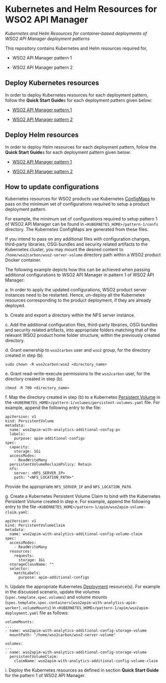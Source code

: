 # Kubernetes and Helm Resources for WSO2 API Manager
*Kubernetes and Helm Resources for container-based deployments of WSO2 API Manager deployment patterns*

This repository contains Kubernetes and Helm resources required for,

* WSO2 API Manager pattern 1

* WSO2 API Manager pattern 2

## Deploy Kubernetes resources

In order to deploy Kubernetes resources for each deployment pattern, follow the **Quick Start Guide**s for each deployment pattern
given below:

* [WSO2 API Manager pattern 1](pattern-1/README.md)

* [WSO2 API Manager pattern 2](pattern-2/README.md)

## Deploy Helm resources

In order to deploy Helm resources for each deployment pattern, follow the **Quick Start Guide**s for each deployment pattern
given below:

* [WSO2 API Manager pattern 1](helm/pattern-1/README.md)

* [WSO2 API Manager pattern 2](helm/pattern-2/README.md)

## How to update configurations

Kubernetes resources for WSO2 products use Kubernetes [ConfigMaps](https://kubernetes.io/docs/tasks/configure-pod-container/configure-pod-configmap/)
to pass on the minimum set of configurations required to setup a product deployment pattern.

For example, the minimum set of configurations required to setup pattern 1 of WSO2 API Manager can be found
in `<KUBERNETES_HOME>/pattern-1/confs` directory. The Kubernetes ConfigMaps are generated from these files.

If you intend to pass on any additional files with configuration changes, third-party libraries, OSGi bundles and security
related artifacts to the Kubernetes cluster, you may mount the desired content to `/home/wso2carbon/wso2-server-volume` directory path within
a WSO2 product Docker container.

The following example depicts how this can be achieved when passing additional configurations to WSO2 API Manager in pattern 1 of WSO2 API Manager:

a. In order to apply the updated configurations, WSO2 product server instances need to be restarted. Hence, un-deploy all the Kubernetes resources
corresponding to the product deployment, if they are already deployed.

b. Create and export a directory within the NFS server instance.
   
c. Add the additional configuration files, third-party libraries, OSGi bundles and security related artifacts, into appropriate
folders matching that of the relevant WSO2 product home folder structure, within the previously created directory.

d. Grant ownership to `wso2carbon` user and `wso2` group, for the directory created in step (b).
      
   ```
   sudo chown -R wso2carbon:wso2 <directory_name>
   ```
      
e. Grant read-write-execute permissions to the `wso2carbon` user, for the directory created in step (b).
      
   ```
   chmod -R 700 <directory_name>
   ```

f. Map the directory created in step (b) to a Kubernetes [Persistent Volume](https://kubernetes.io/docs/concepts/storage/persistent-volumes/)
in the `<KUBERNETES_HOME>/pattern-1/volumes/persistent-volumes.yaml` file. For example, append the following entry to the file:

```
apiVersion: v1
kind: PersistentVolume
metadata:
  name: wso2apim-with-analytics-additional-config-pv
  labels:
    purpose: apim-additional-configs
spec:
  capacity:
    storage: 1Gi
  accessModes:
    - ReadWriteMany
  persistentVolumeReclaimPolicy: Retain
  nfs:
    server: <NFS_SERVER_IP>
    path: "<NFS_LOCATION_PATH>"
```

Provide the appropriate `NFS_SERVER_IP` and `NFS_LOCATION_PATH`.

g. Create a Kubernetes Persistent Volume Claim to bind with the Kubernetes Persistent Volume created in step e. For example, append the following entry
to the file `<KUBERNETES_HOME>/pattern-1/apim/wso2apim-volume-claim.yaml`:

```
apiVersion: v1
kind: PersistentVolumeClaim
metadata:
  name: wso2apim-with-analytics-additional-config-volume-claim
spec:
  accessModes:
    - ReadWriteMany
  resources:
    requests:
      storage: 1Gi
  storageClassName: ""
  selector:
    matchLabels:
      purpose: apim-additional-configs
```

h. Update the appropriate Kubernetes [Deployment](https://kubernetes.io/docs/concepts/workloads/controllers/deployment/) resource(s).
For example in the discussed scenario, update the volumes (`spec.template.spec.volumes`) and volume mounts (`spec.template.spec.containers[wso2apim-with-analytics-apim-worker].volumeMounts`) in
`<KUBERNETES_HOME>/pattern-1/apim/wso2apim-deployment.yaml` file as follows:

```
volumeMounts:
...
- name: wso2apim-with-analytics-additional-config-storage-volume
  mountPath: "/home/wso2carbon/wso2-server-volume"

volumes:
...
- name: wso2apim-with-analytics-additional-config-storage-volume
  persistentVolumeClaim:
    claimName: wso2apim-with-analytics-additional-config-volume-claim
```

i. Deploy the Kubernetes resources as defined in section **Quick Start Guide** for the pattern 1 of WSO2 API Manager.
